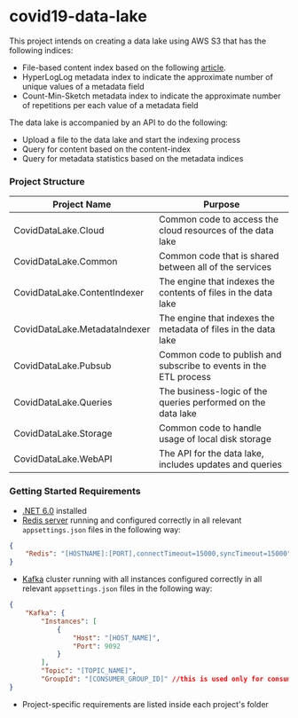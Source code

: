 # covid19-data-lake
This project intends on creating a data lake using AWS S3 that has the following indices:
* File-based content index based on the following [article](https://www.semanticscholar.org/paper/Needle-in-a-haystack-queries-in-cloud-data-lakes-Weintraub-Gudes/1f5b9de16302525ab07e50056f3a8af565fd131a). 
* HyperLogLog metadata index to indicate the approximate number of unique values of a metadata field
* Count-Min-Sketch metadata index to indicate the approximate number of repetitions per each value of a metadata field

The data lake is accompanied by an API to do the following:
* Upload a file to the data lake and start the indexing process
* Query for content based on the content-index
* Query for metadata statistics based on the metadata indices

### Project Structure
|Project Name|Purpose|
|---|---|
|CovidDataLake.Cloud|Common code to access the cloud resources of the data lake|
|CovidDataLake.Common|Common code that is shared between all of the services|
|CovidDataLake.ContentIndexer|The engine that indexes the contents of files in the data lake|
|CovidDataLake.MetadataIndexer|The engine that indexes the metadata of files in the data lake|
|CovidDataLake.Pubsub|Common code to publish and subscribe to events in the ETL process|
|CovidDataLake.Queries|The business-logic of the queries performed on the data lake|
|CovidDataLake.Storage|Common code to handle usage of local disk storage|
|CovidDataLake.WebAPI|The API for the data lake, includes updates and queries|

### Getting Started Requirements
* [.NET 6.0](https://dotnet.microsoft.com/en-us/download/dotnet/6.0) installed
* [Redis server](https://redis.io/download/) running and configured correctly in all relevant `appsettings.json` files in the following way:
```json
{
    "Redis": "[HOSTNAME]:[PORT],connectTimeout=15000,syncTimeout=15000"
}
```
* [Kafka](https://kafka.apache.org/downloads) cluster running with all instances configured correctly in all relevant `appsettings.json` files in the following way:
```json
{
    "Kafka": {
        "Instances": [
            {
                "Host": "[HOST_NAME]",
                "Port": 9092
            }
        ],
        "Topic": "[TOPIC_NAME]",
        "GroupId": "[CONSUMER_GROUP_ID]" //this is used only for consuming projects (aka indexing engines)
}
```
* Project-specific requirements are listed inside each project's folder
